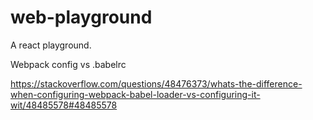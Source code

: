 # web-playground

A react playground.

Webpack config vs .babelrc

https://stackoverflow.com/questions/48476373/whats-the-difference-when-configuring-webpack-babel-loader-vs-configuring-it-wit/48485578#48485578
